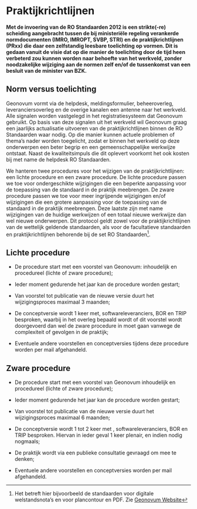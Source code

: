 Praktijkrichtlijnen
===================

**Met de invoering van de RO Standaarden 2012 is een strikte(-re) scheiding
aangebracht tussen de bij ministeriële regeling verankerde normdocumenten (IMRO,
IMROPT, SVBP, STRI) en de praktijkrichtlijnen (PRxx) die daar een zelfstandig
leesbare toelichting op vormen. Dit is gedaan vanuit de visie dat op die manier
de toelichting door de tijd heen verbeterd zou kunnen worden naar behoefte van
het werkveld, zonder noodzakelijke wijziging aan de normen zelf en/of de
tussenkomst van een besluit van de minister van BZK.**

Norm versus toelichting
-----------------------

Geonovum vormt via de helpdesk, meldingsformulier, beheeroverleg,
leveranciersoverleg en de overige kanalen een antenne naar het werkveld. Alle
signalen worden vastgelegd in het registratiesysteem dat Geonovum gebruikt. Op
basis van deze signalen uit het werkveld wil Geonovum graag een jaarlijks
actualisatie uitvoeren van de praktijkrichtlijnen binnen de RO Standaarden waar
nodig. Op die manier kunnen actuele problemen of thema’s nader worden
toegelicht, zodat er binnen het werkveld op deze onderwerpen een beter begrip en
een gemeenschappelijke werkwijze ontstaat. Naast de kwaliteitsimpuls die dit
oplevert voorkomt het ook kosten bij met name de helpdesk RO Standaarden.

We hanteren twee procedures voor het wijzigen van de praktijkrichtlijnen: een
lichte procedure en een zware procedure. De lichte procedure passen we toe voor
ondergeschikte wijzigingen die een beperkte aanpassing voor de toepassing van de
standaard in de praktijk meebrengen. De zware procedure passen we toe voor meer
ingrijpende wijzigingen en/of wijzigingen die een grotere aanpassing voor de
toepassing van de standaard in de praktijk meebrengen. Deze laatste zijn met
name wijzigingen van de huidige werkwijzen of een totaal nieuwe werkwijze dan
wel nieuwe onderwerpen. Dit protocol geldt zowel voor de praktijkrichtlijnen van
de wettelijk geldende standaarden, als voor de facultatieve standaarden en
praktijkrichtlijnen behorende bij de set RO Standaarden[^1].

[^1]: Het betreft hier bijvoorbeeld de standaarden voor digitale welstandsnota’s
en voor plancontour en PDF. Zie [Geonovum Website](https://www.geonovum.nl/geo-standaarden/ro-standaarden-ruimtelijke-ordening#ROStandaarden)

Lichte procedure
----------------

-   De procedure start met een voorstel van Geonovum: inhoudelijk en procedureel
    (lichte of zware procedure);

-   Ieder moment gedurende het jaar kan de procedure worden gestart;

-   Van voorstel tot publicatie van de nieuwe versie duurt het wijzigingsproces
    maximaal 3 maanden;

-   De conceptversie wordt 1 keer met, softwareleveranciers, BOR en TRIP
    besproken, waarbij in het overleg bepaald wordt of dit voorstel wordt
    doorgevoerd dan wel de zware procedure in moet gaan vanwege de complexiteit
    of gevolgen in de praktijk;

-   Eventuele andere voorstellen en conceptversies tijdens deze procedure worden
    per mail afgehandeld.

Zware procedure
---------------

-   De procedure start met een voorstel van Geonovum inhoudelijk en procedureel
    (lichte of zware procedure);

-   Ieder moment gedurende het jaar kan de procedure worden gestart;

-   Van voorstel tot publicatie van de nieuwe versie duurt het wijzigingsproces
    maximaal 6 maanden;

-   De conceptversie wordt 1 tot 2 keer met , softwareleveranciers, BOR en TRIP
    besproken. Hiervan in ieder geval 1 keer plenair, en indien nodig nogmaals;

-   De praktijk wordt via een publieke consultatie gevraagd om mee te denken;

-   Eventuele andere voorstellen en conceptversies worden per mail afgehandeld.
